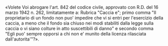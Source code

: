 «Volete Voi abrogare l'art. 842 del codice civile, approvato con R.D. del 16 marzo 1942 n. 262, limitatamente a: Rubrica "Caccia e"; primo comma "Il proprietario di un fondo non puo' impedire che vi si entri per l'esercizio della caccia, a meno che il fondo sia chiuso nei modi stabiliti dalla legge sulla caccia o vi siano colture in atto suscettibili di danno" e secondo comma "Egli puo' sempre opporsi a chi non e' munito della licenza rilasciata dall'autorita'"?».

